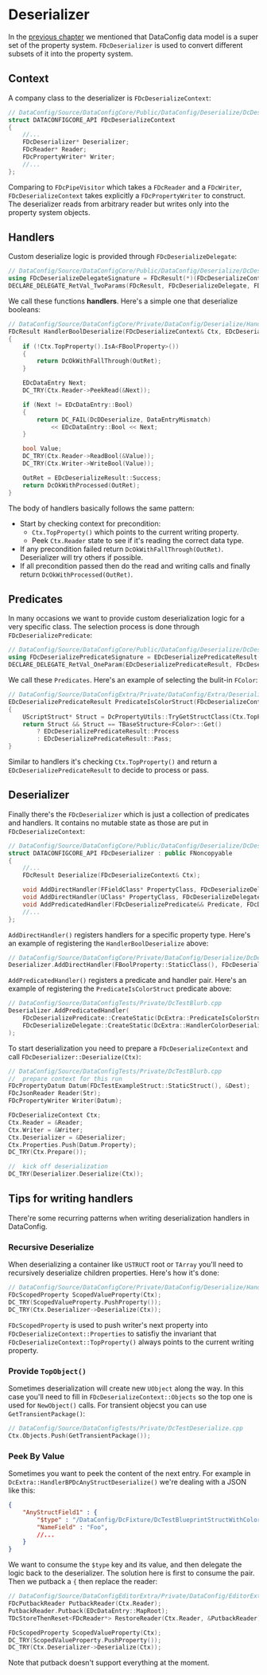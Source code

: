 # Deserializer

In the [previous chapter](./BuiltinReaderWriters.md) we mentioned that DataConfig data model is a super set of the property system. `FDcDeserializer` is used to convert different subsets of it into the property system.

## Context

A company class to the deserializer is `FDcDeserializeContext`:

```c++
// DataConfig/Source/DataConfigCore/Public/DataConfig/Deserialize/DcDeserializeTypes.h
struct DATACONFIGCORE_API FDcDeserializeContext
{
    //...
    FDcDeserializer* Deserializer;
    FDcReader* Reader;
    FDcPropertyWriter* Writer;
    //...
};
```
Comparing to `FDcPipeVisitor` which takes a `FDcReader` and a `FDcWriter`, `FDcDeserializeContext` takes explicitly a `FDcPropertyWriter` to construct. The deserializer reads from arbitrary reader but writes only into the property system objects.

## Handlers 

Custom deserialize logic is provided through `FDcDeserializeDelegate`:

```c++
// DataConfig/Source/DataConfigCore/Public/DataConfig/Deserialize/DcDeserializeTypes.h
using FDcDeserializeDelegateSignature = FDcResult(*)(FDcDeserializeContext& Ctx, EDcDeserializeResult& OutRet);
DECLARE_DELEGATE_RetVal_TwoParams(FDcResult, FDcDeserializeDelegate, FDcDeserializeContext&, EDcDeserializeResult&);

```

We call these functions **handlers**. Here's a simple one that deserialize booleans:

```c++
// DataConfig/Source/DataConfigCore/Private/DataConfig/Deserialize/Handlers/Json/DcJsonPrimitiveDeserializers.cpp
FDcResult HandlerBoolDeserialize(FDcDeserializeContext& Ctx, EDcDeserializeResult& OutRet)
{
    if (!Ctx.TopProperty().IsA<FBoolProperty>())
    {
        return DcOkWithFallThrough(OutRet);
    }

    EDcDataEntry Next;
    DC_TRY(Ctx.Reader->PeekRead(&Next));

    if (Next != EDcDataEntry::Bool)
    {
        return DC_FAIL(DcDDeserialize, DataEntryMismatch)
            << EDcDataEntry::Bool << Next;
    }

    bool Value;
    DC_TRY(Ctx.Reader->ReadBool(&Value));
    DC_TRY(Ctx.Writer->WriteBool(Value));

    OutRet = EDcDeserializeResult::Success;
    return DcOkWithProcessed(OutRet);
}
```

The body of handlers basically follows the same pattern:

- Start by checking context for precondition:
    - `Ctx.TopProperty()` which points to the current writing property.
    - Peek `Ctx.Reader` state to see if it's reading the correct data type.
- If any precondition failed return `DcOkWithFallThrough(OutRet)`. Deserializer will try others if possible.
- If all precondition passed then do the read and writing calls and finally return `DcOkWithProcessed(OutRet)`.

## Predicates

In many occasions we want to provide custom deserialization logic for a very specific class. The selection process is done through `FDcDeserializePredicate`:

```c++
// DataConfig/Source/DataConfigCore/Public/DataConfig/Deserialize/DcDeserializeTypes.h
using FDcDeserializePredicateSignature = EDcDeserializePredicateResult(*)(FDcDeserializeContext& Ctx);
DECLARE_DELEGATE_RetVal_OneParam(EDcDeserializePredicateResult, FDcDeserializePredicate, FDcDeserializeContext&);
```

We call these `Predicates`. Here's an example of selecting the bulit-in `FColor`:

```c++
// DataConfig/Source/DataConfigExtra/Private/DataConfig/Extra/Deserialize/DcDeserializeColor.cpp
EDcDeserializePredicateResult PredicateIsColorStruct(FDcDeserializeContext& Ctx)
{
    UScriptStruct* Struct = DcPropertyUtils::TryGetStructClass(Ctx.TopProperty());
    return Struct && Struct == TBaseStructure<FColor>::Get()
        ? EDcDeserializePredicateResult::Process
        : EDcDeserializePredicateResult::Pass;
}
```

Similar to handlers it's checking `Ctx.TopProperty()` and return a `EDcDeserializePredicateResult` to decide to process or pass.

## Deserializer

Finally there's the `FDcDeserializer` which is just a collection of predicates and handlers. It contains no mutable state as those are put in `FDcDeserializeContext`:

```c++
// DataConfig/Source/DataConfigCore/Public/DataConfig/Deserialize/DcDeserializer.h
struct DATACONFIGCORE_API FDcDeserializer : public FNoncopyable
{
    //...
    FDcResult Deserialize(FDcDeserializeContext& Ctx);

    void AddDirectHandler(FFieldClass* PropertyClass, FDcDeserializeDelegate&& Delegate);
    void AddDirectHandler(UClass* PropertyClass, FDcDeserializeDelegate&& Delegate);
    void AddPredicatedHandler(FDcDeserializePredicate&& Predicate, FDcDeserializeDelegate&& Delegate);
    //...
};
```

`AddDirectHandler()` registers handlers for a specific property type. Here's an example of registering the `HandlerBoolDeserialize` above:

```c++
// DataConfig/Source/DataConfigCore/Private/DataConfig/Deserialize/DcDeserializerSetup.cpp
Deserializer.AddDirectHandler(FBoolProperty::StaticClass(), FDcDeserializeDelegate::CreateStatic(HandlerBoolDeserialize));
```

`AddPredicatedHandler()` registers a predicate and handler pair. Here's an example of registering the `PredicateIsColorStruct` predicate above:

```c++
// DataConfig/Source/DataConfigTests/Private/DcTestBlurb.cpp
Deserializer.AddPredicatedHandler(
    FDcDeserializePredicate::CreateStatic(DcExtra::PredicateIsColorStruct),
    FDcDeserializeDelegate::CreateStatic(DcExtra::HandlerColorDeserialize)
);
```

To start deserialization you need to prepare a `FDcDeserializeContext` and call `FDcDeserializer::Deserialize(Ctx)`:


```c++
// DataConfig/Source/DataConfigTests/Private/DcTestBlurb.cpp
//  prepare context for this run
FDcPropertyDatum Datum(FDcTestExampleStruct::StaticStruct(), &Dest);
FDcJsonReader Reader(Str);
FDcPropertyWriter Writer(Datum);

FDcDeserializeContext Ctx;
Ctx.Reader = &Reader;
Ctx.Writer = &Writer;
Ctx.Deserializer = &Deserializer;
Ctx.Properties.Push(Datum.Property);
DC_TRY(Ctx.Prepare());

//  kick off deserialization
DC_TRY(Deserializer.Deserialize(Ctx));
```

## Tips for writing handlers

There're some recurring patterns when writing deserialization handlers in DataConfig.

### Recursive Deserialize

When deserializing a container like `USTRUCT` root or `TArray` you'll need to recursively deserialize children properties. Here's how it's done:

```c++
// DataConfig/Source/DataConfigCore/Private/DataConfig/Deserialize/Handlers/Json/DcJsonStructDeserializers.cpp
FDcScopedProperty ScopedValueProperty(Ctx);
DC_TRY(ScopedValueProperty.PushProperty());
DC_TRY(Ctx.Deserializer->Deserialize(Ctx));
```
`FDcScopedProperty` is used to push writer's next property into `FDcDeserializeContext::Properties` to satisfiy the invariant that `FDcDeserializeContext::TopProperty()` always points to the current writing property.

### Provide `TopObject()`

Sometimes deserialization will create new `UObject` along the way. In this case you'll need to fill in `FDcDeserializeContext::Objects` so the top one is used for `NewObject()` calls. For transient objecst you can use `GetTransientPackage()`:

```c++
// DataConfig/Source/DataConfigTests/Private/DcTestDeserialize.cpp
Ctx.Objects.Push(GetTransientPackage());
```

### Peek By Value

Sometimes you want to peek the content of the next entry. For example in `DcExtra::HandlerBPDcAnyStructDeserialize()` we're dealing with a JSON like this:

```json
{
    "AnyStructField1" : {
        "$type" : "/DataConfig/DcFixture/DcTestBlueprintStructWithColor",
        "NameField" : "Foo",
        //...
    }
}
```

We want to consume the `$type` key and its value, and then delegate the logic back to the deserializer. The solution here is first to consume the pair. Then we putback a `{`  then replace the reader:

```c++
// DataConfig/Source/DataConfigEditorExtra/Private/DataConfig/EditorExtra/Deserialize/DcDeserializeBPClass.cpp
FDcPutbackReader PutbackReader(Ctx.Reader);
PutbackReader.Putback(EDcDataEntry::MapRoot);
TDcStoreThenReset<FDcReader*> RestoreReader(Ctx.Reader, &PutbackReader);

FDcScopedProperty ScopedValueProperty(Ctx);
DC_TRY(ScopedValueProperty.PushProperty());
DC_TRY(Ctx.Deserializer->Deserialize(Ctx));
```

Note that putback doesn't support everything at the moment.
